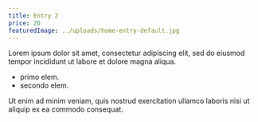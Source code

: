 ```yaml
---
title: Entry 2
price: 20
featuredImage: ../uploads/home-entry-default.jpg
---
```


Lorem ipsum dolor sit amet, consectetur adipiscing elit, sed do eiusmod tempor incididunt ut labore et dolore magna aliqua.

- primo elem.
- secondo elem.

Ut enim ad minim veniam, quis nostrud exercitation ullamco laboris nisi ut aliquip ex ea commodo consequat.

